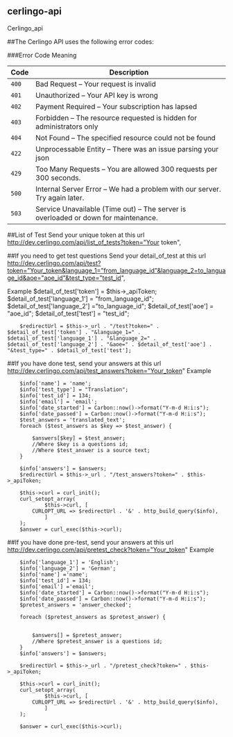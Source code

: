 
## cerlingo-api
Cerlingo_api


##The Cerlingo API uses the following error codes:

###Error Code	Meaning

Code | Description
--------- | -------
`400`|	Bad Request  – Your request is invalid
`401`	| Unauthorized – Your API key is wrong
`402`	| Payment Required – Your subscription has lapsed
`403`	| Forbidden – The resource requested is hidden for administrators only
`404`	| Not Found – The specified resource could not be found
`422`	| Unprocessable Entity – There was an issue parsing your json
`429`	| Too Many Requests – You are allowed 300 requests per 300 seconds.
`500`	| Internal Server Error – We had a problem with our server. Try again later.
`503`	| Service Unavailable (Time out) – The server is overloaded or down for maintenance.


##List of Test
Send your unique token at this url http://dev.cerlingo.com/api/list_of_tests?token="Your token",


##If you need to get test questions 
Send your detail_of_test at this url  http://dev.cerlingo.com/api/test?token="Your_token&language_1="from_language_id"&language_2=to_language_id&aoe="aoe_id"&test_type="test_id",

Example 
 $detail_of_test['token'] = $this->_apiToken;
        $detail_of_test['language_1'] = "from_language_id";
        $detail_of_test['language_2'] ="to_language_id";
        $detail_of_test['aoe'] = "aoe_id";
        $detail_of_test['test'] = "test_id";

        $redirectUrl = $this->_url . "/test?token=" . $detail_of_test['token'] . "&language_1=" . $detail_of_test['language_1'] . "&language_2=" . $detail_of_test['language_2'] . "&aoe=" . $detail_of_test['aoe'] . "&test_type=" . $detail_of_test['test'];


##If you have done test, send your answers at this url 
 http://dev.cerlingo.com/api/test_answers?token="Your_token"
 Example

        $info['name'] = 'name';
        $info['test_type'] = "Translation";
        $info['test_id'] = 134;
        $info['email'] = 'email';
        $info['date_started'] = Carbon::now()->format("Y-m-d H:i:s");
        $info['date_passed'] = Carbon::now()->format("Y-m-d H:i:s");
        $test_answers = 'translated_text';
        foreach ($test_answers as $key => $test_answer) {

            $answers[$key] = $test_answer;
            //Where $key is a questions id; 
            //Where $test_answer is a source text; 
        }

        $info['answers'] = $answers;
        $redirectUrl = $this->_url . "/test_answers?token=" . $this->_apiToken;

        $this->curl = curl_init();
        curl_setopt_array(
                $this->curl, [
            CURLOPT_URL => $redirectUrl . '&' . http_build_query($info),
                ]
        );
        $answer = curl_exec($this->curl);

    
##If you have done pre-test, send your answers at this url 
 http://dev.cerlingo.com/api/pretest_check?token="Your_token"
 Example

        $info['language_1'] = 'English';
        $info['language_2'] = 'German';
        $info['name'] ='name';
        $info['test_id'] = 134;
        $info['email'] ='email';
        $info['date_started'] = Carbon::now()->format("Y-m-d H:i:s");
        $info['date_passed'] = Carbon::now()->format("Y-m-d H:i:s");
        $pretest_answers = 'answer_checked';
  
        foreach ($pretest_answers as $pretest_answer) {


            $answers[] = $pretest_answer;
            //Where $pretest_answer is a questions id; 
        }
        $info['answers'] = $answers;
      
        $redirectUrl = $this->_url . "/pretest_check?token=" . $this->_apiToken;

        $this->curl = curl_init();
        curl_setopt_array(
                $this->curl, [
            CURLOPT_URL => $redirectUrl . '&' . http_build_query($info),
                ]
        );
     
        $answer = curl_exec($this->curl);

    
    
    
    
    
